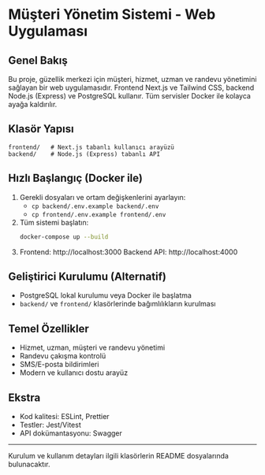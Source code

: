 # Müşteri Yönetim Sistemi - Web Uygulaması

## Genel Bakış
Bu proje, güzellik merkezi için müşteri, hizmet, uzman ve randevu yönetimini sağlayan bir web uygulamasıdır. Frontend Next.js ve Tailwind CSS, backend Node.js (Express) ve PostgreSQL kullanır. Tüm servisler Docker ile kolayca ayağa kaldırılır.

## Klasör Yapısı
```
frontend/   # Next.js tabanlı kullanıcı arayüzü
backend/    # Node.js (Express) tabanlı API
```

## Hızlı Başlangıç (Docker ile)
1. Gerekli dosyaları ve ortam değişkenlerini ayarlayın:
   - `cp backend/.env.example backend/.env`
   - `cp frontend/.env.example frontend/.env`
2. Tüm sistemi başlatın:
   ```bash
   docker-compose up --build
   ```
3. Frontend: http://localhost:3000
   Backend API: http://localhost:4000

## Geliştirici Kurulumu (Alternatif)
- PostgreSQL lokal kurulumu veya Docker ile başlatma
- `backend/` ve `frontend/` klasörlerinde bağımlılıkların kurulması

## Temel Özellikler
- Hizmet, uzman, müşteri ve randevu yönetimi
- Randevu çakışma kontrolü
- SMS/E-posta bildirimleri
- Modern ve kullanıcı dostu arayüz

## Ekstra
- Kod kalitesi: ESLint, Prettier
- Testler: Jest/Vitest
- API dokümantasyonu: Swagger

---
Kurulum ve kullanım detayları ilgili klasörlerin README dosyalarında bulunacaktır. 